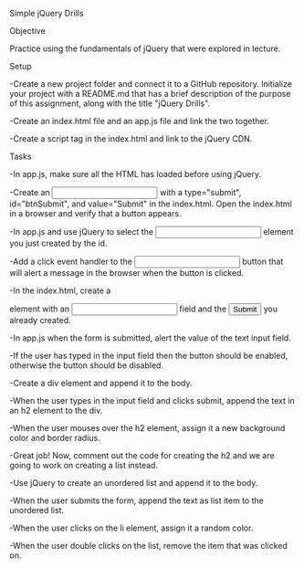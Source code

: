 Simple jQuery Drills

Objective

Practice using the fundamentals of jQuery that were explored in lecture.

Setup

-Create a new project folder and connect it to a GitHub repository. Initialize your project with a README.md that has a brief description of the purpose of this assignment, along with the title "jQuery Drills".

-Create an index.html file and an app.js file and link the two together.

-Create a script tag in the index.html and link to the jQuery CDN.

Tasks

-In app.js, make sure all the HTML has loaded before using jQuery.

-Create an <input> with a type="submit", id="btnSubmit", and value="Submit" in the index.html. Open the index.html in a browser and verify that a button appears.

-In app.js and use jQuery to select the <input> element you just created by the id.

-Add a click event handler to the <input> button that will alert a message in the browser when the button is clicked.

-In the index.html, create a <form> element with an <input type="text"> field and the <input type="submit"> you already created.
  
-In app.js when the form is submitted, alert the value of the text input field.

-If the user has typed in the input field then the button should be enabled, otherwise the button should be disabled.

-Create a div element and append it to the body.

-When the user types in the input field and clicks submit, append the text in an h2 element to the div.

-When the user mouses over the h2 element, assign it a new background color and border radius.

-Great job! Now, comment out the code for creating the h2 and we are going to work on creating a list instead.

-Use jQuery to create an unordered list and append it to the body.

-When the user submits the form, append the text as list item to the unordered list.

-When the user clicks on the li element, assign it a random color.

-When the user double clicks on the list, remove the item that was clicked on. 
